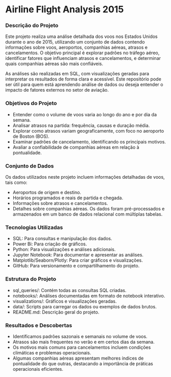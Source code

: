 # Airline Flight Analysis 2015
### Descrição do Projeto
Este projeto realiza uma análise detalhada dos voos nos Estados Unidos durante o ano de 2015, utilizando um conjunto de dados contendo informações sobre voos, aeroportos, companhias aéreas, atrasos e cancelamentos. O objetivo principal é explorar padrões no tráfego aéreo, identificar fatores que influenciam atrasos e cancelamentos, e determinar quais companhias aéreas são mais confiáveis.

As análises são realizadas em SQL, com visualizações geradas para interpretar os resultados de forma clara e acessível. Este repositório pode ser útil para quem está aprendendo análise de dados ou deseja entender o impacto de fatores externos no setor de aviação.

### Objetivos do Projeto
- Entender como o volume de voos varia ao longo do ano e por dia da semana.
- Analisar atrasos na partida: frequência, causas e duração média.
- Explorar como atrasos variam geograficamente, com foco no aeroporto de Boston (BOS).
- Examinar padrões de cancelamento, identificando os principais motivos.
- Avaliar a confiabilidade de companhias aéreas em relação à pontualidade.

### Conjunto de Dados
Os dados utilizados neste projeto incluem informações detalhadas de voos, tais como:
- Aeroportos de origem e destino.
- Horários programados e reais de partida e chegada.
- Informações sobre atrasos e cancelamentos.
- Detalhes sobre companhias aéreas.
Os dados foram pré-processados e armazenados em um banco de dados relacional com múltiplas tabelas.

### Tecnologias Utilizadas
- SQL: Para consultas e manipulação dos dados.
- Power Bi: Para criação de gráficos.
- Python: Para visualizações e análises adicionais.
- Jupyter Notebook: Para documentar e apresentar as análises.
- Matplotlib/Seaborn/Plotly: Para criar gráficos e visualizações.
- GitHub: Para versionamento e compartilhamento do projeto.

### Estrutura do Projeto
- sql_queries/: Contém todas as consultas SQL criadas.
- notebooks/: Análises documentadas em formato de notebook interativo.
- visualizations/: Gráficos e visualizações geradas.
- data/: Scripts para carregar os dados ou exemplos de dados brutos.
- README.md: Descrição geral do projeto.

### Resultados e Descobertas
- Identificamos padrões sazonais e semanais no volume de voos.
- Atrasos são mais frequentes no verão e em certos dias da semana.
- Os motivos mais comuns para cancelamentos incluem condições climáticas e problemas operacionais.
- Algumas companhias aéreas apresentam melhores índices de pontualidade do que outras, destacando a importância de práticas operacionais eficientes.
